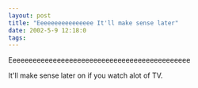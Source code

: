 ```yaml
---
layout: post
title: "Eeeeeeeeeeeeeeee It'll make sense later"
date: 2002-5-9 12:18:0
tags: 
---
```


Eeeeeeeeeeeeeeeeeeeeeeeeeeeeeeeeeeeeeeeeeeeee

It'll make sense later on if you watch alot of TV.

